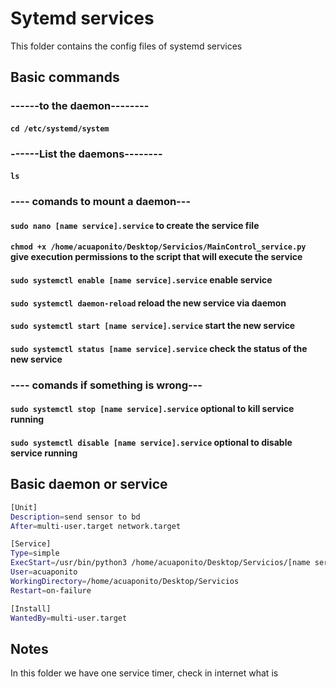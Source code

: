 # Sytemd services

This folder contains the config files of systemd services 

## Basic commands

### ------to the daemon--------
#### `cd /etc/systemd/system`

### ------List the daemons--------
#### `ls`

### ---- comands to mount a daemon---
#### `sudo nano [name service].service` to create the service file
#### `chmod +x /home/acuaponito/Desktop/Servicios/MainControl_service.py` give execution permissions to the script that will execute the service
#### `sudo systemctl enable [name service].service` enable service
#### `sudo systemctl daemon-reload` reload the new service via daemon
#### `sudo systemctl start [name service].service` start the new service
#### `sudo systemctl status [name service].service` check the status of the new service
### ---- comands if something is wrong---
#### `sudo systemctl stop [name service].service` optional to kill service running
#### `sudo systemctl disable [name service].service` optional to disable service running

## Basic daemon or service

``` bash
[Unit]
Description=send sensor to bd
After=multi-user.target network.target

[Service]
Type=simple
ExecStart=/usr/bin/python3 /home/acuaponito/Desktop/Servicios/[name service].py
User=acuaponito
WorkingDirectory=/home/acuaponito/Desktop/Servicios
Restart=on-failure

[Install]
WantedBy=multi-user.target
```
## Notes
In this folder we have one service timer, check in internet what is
